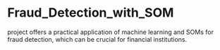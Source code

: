 # Fraud_Detection_with_SOM
 project offers a practical application of machine learning and SOMs for fraud detection, which can be crucial for financial institutions.
